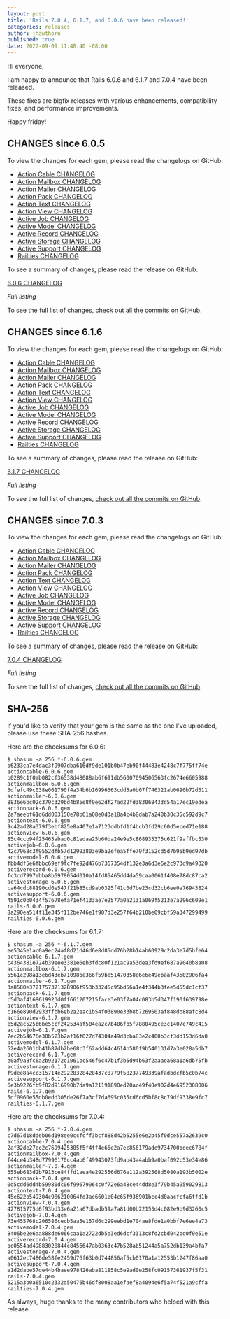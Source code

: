 ```yaml
---
layout: post
title: 'Rails 7.0.4, 6.1.7, and 6.0.6 have been released!'
categories: releases
author: jhawthorn
published: true
date: 2022-09-09 11:48:40 -08:00
---
```


Hi everyone,

I am happy to announce that Rails 6.0.6 and 6.1.7 and 7.0.4 have been released.

These fixes are bigfix releases with various enhancements, compatibility fixes, and performance improvements.

Happy friday!

## CHANGES since 6.0.5

To view the changes for each gem, please read the changelogs on GitHub:
* [Action Cable CHANGELOG](https://github.com/rails/rails/blob/v6.0.6/actioncable/CHANGELOG.md)
* [Action Mailbox CHANGELOG](https://github.com/rails/rails/blob/v6.0.6/actionmailbox/CHANGELOG.md)
* [Action Mailer CHANGELOG](https://github.com/rails/rails/blob/v6.0.6/actionmailer/CHANGELOG.md)
* [Action Pack CHANGELOG](https://github.com/rails/rails/blob/v6.0.6/actionpack/CHANGELOG.md)
* [Action Text CHANGELOG](https://github.com/rails/rails/blob/v6.0.6/actiontext/CHANGELOG.md)
* [Action View CHANGELOG](https://github.com/rails/rails/blob/v6.0.6/actionview/CHANGELOG.md)
* [Active Job CHANGELOG](https://github.com/rails/rails/blob/v6.0.6/activejob/CHANGELOG.md)
* [Active Model CHANGELOG](https://github.com/rails/rails/blob/v6.0.6/activemodel/CHANGELOG.md)
* [Active Record CHANGELOG](https://github.com/rails/rails/blob/v6.0.6/activerecord/CHANGELOG.md)
* [Active Storage CHANGELOG](https://github.com/rails/rails/blob/v6.0.6/activestorage/CHANGELOG.md)
* [Active Support CHANGELOG](https://github.com/rails/rails/blob/v6.0.6/activesupport/CHANGELOG.md)
* [Railties CHANGELOG](https://github.com/rails/rails/blob/v6.0.6/railties/CHANGELOG.md)

To see a summary of changes, please read the release on GitHub:

[6.0.6 CHANGELOG](https://github.com/rails/rails/releases/tag/v6.0.6)

*Full listing*

To see the full list of changes, [check out all the commits on
GitHub](https://github.com/rails/rails/compare/v6.0.5...v6.0.6).

## CHANGES since 6.1.6

To view the changes for each gem, please read the changelogs on GitHub:
* [Action Cable CHANGELOG](https://github.com/rails/rails/blob/v6.1.7/actioncable/CHANGELOG.md)
* [Action Mailbox CHANGELOG](https://github.com/rails/rails/blob/v6.1.7/actionmailbox/CHANGELOG.md)
* [Action Mailer CHANGELOG](https://github.com/rails/rails/blob/v6.1.7/actionmailer/CHANGELOG.md)
* [Action Pack CHANGELOG](https://github.com/rails/rails/blob/v6.1.7/actionpack/CHANGELOG.md)
* [Action Text CHANGELOG](https://github.com/rails/rails/blob/v6.1.7/actiontext/CHANGELOG.md)
* [Action View CHANGELOG](https://github.com/rails/rails/blob/v6.1.7/actionview/CHANGELOG.md)
* [Active Job CHANGELOG](https://github.com/rails/rails/blob/v6.1.7/activejob/CHANGELOG.md)
* [Active Model CHANGELOG](https://github.com/rails/rails/blob/v6.1.7/activemodel/CHANGELOG.md)
* [Active Record CHANGELOG](https://github.com/rails/rails/blob/v6.1.7/activerecord/CHANGELOG.md)
* [Active Storage CHANGELOG](https://github.com/rails/rails/blob/v6.1.7/activestorage/CHANGELOG.md)
* [Active Support CHANGELOG](https://github.com/rails/rails/blob/v6.1.7/activesupport/CHANGELOG.md)
* [Railties CHANGELOG](https://github.com/rails/rails/blob/v6.1.7/railties/CHANGELOG.md)

To see a summary of changes, please read the release on GitHub:

[6.1.7 CHANGELOG](https://github.com/rails/rails/releases/tag/v6.1.7)

*Full listing*

To see the full list of changes, [check out all the commits on
GitHub](https://github.com/rails/rails/compare/v6.1.6...v6.1.7).

## CHANGES since 7.0.3

To view the changes for each gem, please read the changelogs on GitHub:
* [Action Cable CHANGELOG](https://github.com/rails/rails/blob/v7.0.4/actioncable/CHANGELOG.md)
* [Action Mailbox CHANGELOG](https://github.com/rails/rails/blob/v7.0.4/actionmailbox/CHANGELOG.md)
* [Action Mailer CHANGELOG](https://github.com/rails/rails/blob/v7.0.4/actionmailer/CHANGELOG.md)
* [Action Pack CHANGELOG](https://github.com/rails/rails/blob/v7.0.4/actionpack/CHANGELOG.md)
* [Action Text CHANGELOG](https://github.com/rails/rails/blob/v7.0.4/actiontext/CHANGELOG.md)
* [Action View CHANGELOG](https://github.com/rails/rails/blob/v7.0.4/actionview/CHANGELOG.md)
* [Active Job CHANGELOG](https://github.com/rails/rails/blob/v7.0.4/activejob/CHANGELOG.md)
* [Active Model CHANGELOG](https://github.com/rails/rails/blob/v7.0.4/activemodel/CHANGELOG.md)
* [Active Record CHANGELOG](https://github.com/rails/rails/blob/v7.0.4/activerecord/CHANGELOG.md)
* [Active Storage CHANGELOG](https://github.com/rails/rails/blob/v7.0.4/activestorage/CHANGELOG.md)
* [Active Support CHANGELOG](https://github.com/rails/rails/blob/v7.0.4/activesupport/CHANGELOG.md)
* [Railties CHANGELOG](https://github.com/rails/rails/blob/v7.0.4/railties/CHANGELOG.md)

To see a summary of changes, please read the release on GitHub:

[7.0.4 CHANGELOG](https://github.com/rails/rails/releases/tag/v7.0.4)

*Full listing*

To see the full list of changes, [check out all the commits on
GitHub](https://github.com/rails/rails/compare/v7.0.3...v7.0.4).

## SHA-256

If you'd like to verify that your gem is the same as the one I've uploaded,
please use these SHA-256 hashes.

Here are the checksums for 6.0.6:

```
$ shasum -a 256 *-6.0.6.gem
b6233ca7e4dac3f9907dba616df9de101b0b47eb90f44483e4248c7f775ff74e  actioncable-6.0.6.gem
b0289c1f0ab082cf36538d48088ab6f691db56007094506563fc2674e6605988  actionmailbox-6.0.6.gem
3dfefc49c038e061790f4a34b6b16996363cdd5a0b07f746321ab0690b72d511  actionmailer-6.0.6.gem
8836e6bc02c379c329bd4b85e8f9e62df27ad22fd383068433d54a17ec19edea  actionpack-6.0.6.gem
2a7aeebf61d6dd003150e78b61a08e0d3a18a4c4b8dab7a240b30c35c592d9c7  actiontext-6.0.6.gem
9c42ad28a379f3ebf825e8a407e1a7123ddbfd1f4bcb3fd29c60d5eced71e188  actionview-6.0.6.gem
85c4ccb94f25465abad0c81edaa25b60ba24e9e5c868935375c621f9affbc530  activejob-6.0.6.gem
42c7968c3f9552dfb57d12993803e9ba2efea5ffe79f3152cd5d7b95b9ed97db  activemodel-6.0.6.gem
fbb4df5e6fbbc69ef9fc7fe92d476b7367354df132e3a6d3e6e2c973d9a49320  activerecord-6.0.6.gem
fc3cd7997ebba8b5978054d010a14fd85465dd4da59caa0061f408e78dc87ca2  activestorage-6.0.6.gem
ca64cdc88190cd6e547f21b85cd9ab0325f41c0d7be23cd32cb6ee0a76943824  activesupport-6.0.6.gem
4591c0b0434f57678efa71ef4133ae7e2577a0a2131a069f5213e7a296c609e1  rails-6.0.6.gem
8a290ea514f11e345f112be746e1f907d3e257f64b210be09cbf59a347299499  railties-6.0.6.gem
```

Here are the checksums for 6.1.7:

```
$ shasum -a 256 *-6.1.7.gem
ee5345e1ac0a9ec24af8d21d46d6e8d85dd76b28b14ab60929c2da3e7d5bfe64  actioncable-6.1.7.gem
c4364381e724b39eee3381e6eb3fdc80f121ac9a53dea3fd9ef687a9040b8a08  actionmailbox-6.1.7.gem
5561c298a13e6d43eb71098be366f59be51470358e6e6e49ebaaf43502906fa4  actionmailer-6.1.7.gem
3a8580e3721757371328906f953b332d5c95bd56a1e4f344b3fee5d55dc1cf37  actionpack-6.1.7.gem
c5d3af4168619923d0ff661207215face3e03f7a04c083b5d347f190f639798e  actiontext-6.1.7.gem
c166e890d2933ffbb6eb2a2eac1b54f03890e33b8b7269503af848db88afc8d4  actionview-6.1.7.gem
e5d2ac525b6be5ccf242534af504ea2c7b406fb5f7880495ce3c1407e749c415  activejob-6.1.7.gem
7ec2b54676e30b523b2af16f027d74304a49d3cba83e2c400b3cf3dd153d6da0  activemodel-6.1.7.gem
52e4a2601bb41b87db2be68c3f62add64c4614b580f9b540131d7a3e028a5db7  activerecord-6.1.7.gem
e0af9a8fc6a2b92172c1061bc546f6c47b1f3b5d94b63f2aaaea68a1a6db75fb  activestorage-6.1.7.gem
f9dee8a4cc315714e29228328428437c8779f58237749339afadbdcfb5c0b74c  activesupport-6.1.7.gem
6e3b9226fb9f82d916990b7da9a121191890ed20ac49f40e902d4e6952308006  rails-6.1.7.gem
5df0960e55db0edd305de26f7a3cf7da695c035cd6cd5bf8c8c79df9338e9fc7  railties-6.1.7.gem
```

Here are the checksums for 7.0.4:

```
$ shasum -a 256 *-7.0.4.gem
c7d67d18ddeb06d198ee0ccfcff3bcf888d42b5255e6e2b45f0dce557a2639c0  actioncable-7.0.4.gem
2af32de27ec2c7699425385f5f4ff4e66e2a7ec856179ade9734700bdec6784f  actionmailbox-7.0.4.gem
f44ce4b348d77996170cc4ab6f49943073fd9ab43a4abb9a0baf092c53e34e86  actionmailer-7.0.4.gem
355eb683d2b7913ce84ffd1aea4e292556d676e112a392508d5080a193b5002e  actionpack-7.0.4.gem
0d5cdd6dd4b59980dc06f99679964c0f72e6a48ce44dd8e3f79b45a959029813  actiontext-7.0.4.gem
45e622b549304c986210064fd3ae6601e04c65f936901bcc4d0aacfcfa6ffd1b  actionview-7.0.4.gem
427815775d6f93bd33e6a21a67dbadb59a7a81d00b22153d4c082e9b9d3260c5  activejob-7.0.4.gem
73e455768c206586cecb5aa5e157d6c299eebd1e704ae8fde1a0bbf7e6ee4a73  activemodel-7.0.4.gem
8406be2e6aa888de6066caa1a2722db5e3ed6dcf3313c8fd2cbd042bd0f0e51e  activerecord-7.0.4.gem
be0554ad49883028844c8456647ab0363c47b528ab51244a5a752db139a4bfa7  activestorage-7.0.4.gem
a0612ec7486de58fe2459d76f63b0d744856af5cb0170a1a12553b1247f86aa0  activesupport-7.0.4.gem
e1d2dabe57de44b4baee978426aba811858c5e9ad0e258fc09157361937f5f31  rails-7.0.4.gem
5215a3b0a6510c2332d50476b46df8008aa1efaef8a4094e6f5a74f521a9cffa  railties-7.0.4.gem
```

As always, huge thanks to the many contributors who helped with this release.
